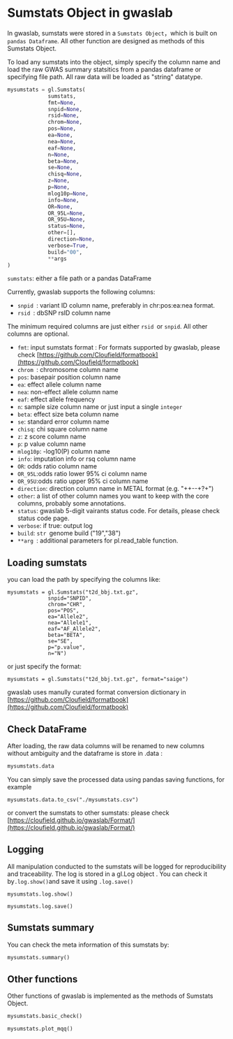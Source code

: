 # Sumstats Object in gwaslab

In gwaslab, sumstats were stored in a `Sumstats Object`，which is built on `pandas Dataframe`. All other function are designed as methods of this Sumstats Object. 

To load any sumstats into the object, simply specify the column name and load the raw GWAS summary statsitics from a pandas dataframe or specifying file path. All raw data will be loaded as "string" datatype. 

```python
mysumstats = gl.Sumstats(
             sumstats,
             fmt=None,
             snpid=None,
             rsid=None,
             chrom=None,
             pos=None,
             ea=None,
             nea=None,
             eaf=None,
             n=None,
             beta=None,
             se=None,
             chisq=None,
             z=None,
             p=None,
             mlog10p=None,
             info=None,
             OR=None,
             OR_95L=None,
             OR_95U=None,
             status=None,
             other=[],
             direction=None,
             verbose=True,
             build="00",
             **args
)
```

`sumstats`: either a file path or a pandas DataFrame

Currently, gwaslab supports the following columns:

* `snpid `: variant ID column name, preferably in chr:pos:ea:nea format.
* `rsid `: dbSNP rsID column name

The minimum required columns are just either `rsid `or `snpid`. 
All other columns are optional.

* `fmt`: input sumstats format : For formats supported by gwaslab, please check [https://github.com/Cloufield/formatbook](https://github.com/Cloufield/formatbook)
* `chrom `: chromosome column name
* `pos`: basepair position column name
* `ea`: effect allele column name 
* `nea`: non-effect allele column name
* `eaf`: effect allele frequency
* `n`: sample size column name or just input a single  `integer` 
* `beta`: effect size beta column name
* `se`: standard error column name
* `chisq`: chi square column name
* `z`: z score column name
* `p`: p value column name
* `mlog10p`: -log10(P) column name
* `info`: imputation info or rsq column name
* `OR`: odds ratio column name
* `OR_95L`:odds ratio lower 95% ci column name
* `OR_95U`:odds ratio upper 95% ci column name
* `direction`: direction column name in METAL format (e.g. "++--+?+")
* `other`: a list  of other column names you want to keep with the core columns, probably some annotations.
* `status`: gwaslab 5-digit vairants status code. For details, please check status code page.
* `verbose`: if true: output log 
* `build`:  `str `genome build ("19","38")
* `**arg `: additional parameters for pl.read_table function. 

## Loading sumstats
you can load the path by specifying the columns like:
```
mysumstats = gl.Sumstats("t2d_bbj.txt.gz",
             snpid="SNPID",
             chrom="CHR",
             pos="POS",
             ea="Allele2",
             nea="Allele1",
             eaf="AF_Allele2",
             beta="BETA",
             se="SE",
             p="p.value",
             n="N")
```
or just specify the format:



```
mysumstats = gl.Sumstats("t2d_bbj.txt.gz", format="saige")
```
gwaslab uses manully curated format conversion dictionary in [https://github.com/Cloufield/formatbook](https://github.com/Cloufield/formatbook)

## Check DataFrame
After loading, the raw data columns will be renamed to new columns without ambiguity and the dataframe is store in .data :
```python
mysumstats.data
```

You can simply save the processed data using pandas saving functions, for example
```
mysumstats.data.to_csv("./mysumstats.csv")
```  
or convert the sumstats to other sumstats:
please check [https://cloufield.github.io/gwaslab/Format/](https://cloufield.github.io/gwaslab/Format/)


## Logging
All manipulation conducted to the sumstats will be logged for reproducibility and traceability. The log is stored in a gl.Log object . You can check it by` .log.show() `and save it using `.log.save()`

```
mysumstats.log.show()

mysumstats.log.save()
```

## Sumstats summary
You can check the meta information of this sumstats by:

```python
mysumstats.summary()
```

## Other functions
Other functions of gwaslab is implemented as the methods of Sumstats Object.

```python
mysumstats.basic_check()

mysumstats.plot_mqq()
```
